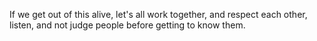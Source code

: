 If we get out of this alive, let's all work together, and respect each other, listen, and not judge people before getting to know them. 
